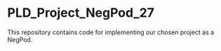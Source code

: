 # PLD_Project_NegPod_27
This repository contains code for implementing our chosen project as a NegPod.
